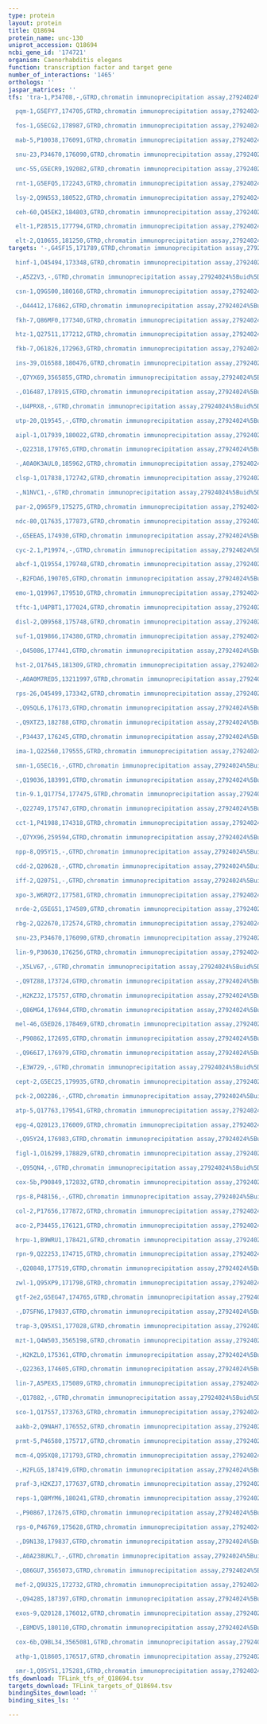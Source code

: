 ```yaml
---
type: protein
layout: protein
title: Q18694
protein_name: unc-130
uniprot_accession: Q18694
ncbi_gene_id: '174721'
organism: Caenorhabditis elegans
function: transcription factor and target gene
number_of_interactions: '1465'
orthologs: ''
jaspar_matrices: ''
tfs: 'tra-1,P34708,-,GTRD,chromatin immunoprecipitation assay,27924024%5Buid%5D,No

  pqm-1,G5EFY7,174705,GTRD,chromatin immunoprecipitation assay,27924024%5Buid%5D,No

  fos-1,G5ECG2,178987,GTRD,chromatin immunoprecipitation assay,27924024%5Buid%5D,No

  mab-5,P10038,176091,GTRD,chromatin immunoprecipitation assay,27924024%5Buid%5D,No

  snu-23,P34670,176090,GTRD,chromatin immunoprecipitation assay,27924024%5Buid%5D,No

  unc-55,G5ECR9,192082,GTRD,chromatin immunoprecipitation assay,27924024%5Buid%5D,No

  rnt-1,G5EFQ5,172243,GTRD,chromatin immunoprecipitation assay,27924024%5Buid%5D,No

  lsy-2,Q9N5S3,180522,GTRD,chromatin immunoprecipitation assay,27924024%5Buid%5D,No

  ceh-60,Q45EK2,184803,GTRD,chromatin immunoprecipitation assay,27924024%5Buid%5D,No

  elt-1,P28515,177794,GTRD,chromatin immunoprecipitation assay,27924024%5Buid%5D,No

  elt-2,Q10655,181250,GTRD,chromatin immunoprecipitation assay,27924024%5Buid%5D,No'
targets: '-,G4SF15,171789,GTRD,chromatin immunoprecipitation assay,27924024%5Buid%5D,No

  hinf-1,O45494,173348,GTRD,chromatin immunoprecipitation assay,27924024%5Buid%5D,No

  -,A5Z2V3,-,GTRD,chromatin immunoprecipitation assay,27924024%5Buid%5D,No

  csn-1,Q9GS00,180168,GTRD,chromatin immunoprecipitation assay,27924024%5Buid%5D,No

  -,O44412,176862,GTRD,chromatin immunoprecipitation assay,27924024%5Buid%5D,No

  fkh-7,Q86MF0,177340,GTRD,chromatin immunoprecipitation assay,27924024%5Buid%5D,No

  htz-1,Q27511,177212,GTRD,chromatin immunoprecipitation assay,27924024%5Buid%5D,No

  fkb-7,O61826,172963,GTRD,chromatin immunoprecipitation assay,27924024%5Buid%5D,No

  ins-39,O16588,180476,GTRD,chromatin immunoprecipitation assay,27924024%5Buid%5D,No

  -,Q7YX69,3565855,GTRD,chromatin immunoprecipitation assay,27924024%5Buid%5D,No

  -,O16487,178915,GTRD,chromatin immunoprecipitation assay,27924024%5Buid%5D,No

  -,U4PRX8,-,GTRD,chromatin immunoprecipitation assay,27924024%5Buid%5D,No

  utp-20,Q19545,-,GTRD,chromatin immunoprecipitation assay,27924024%5Buid%5D,No

  aipl-1,O17939,180022,GTRD,chromatin immunoprecipitation assay,27924024%5Buid%5D,No

  -,Q22318,179765,GTRD,chromatin immunoprecipitation assay,27924024%5Buid%5D,No

  -,A0A0K3AUL0,185962,GTRD,chromatin immunoprecipitation assay,27924024%5Buid%5D,No

  clsp-1,O17838,172742,GTRD,chromatin immunoprecipitation assay,27924024%5Buid%5D,No

  -,N1NVC1,-,GTRD,chromatin immunoprecipitation assay,27924024%5Buid%5D,No

  par-2,Q965F9,175275,GTRD,chromatin immunoprecipitation assay,27924024%5Buid%5D,No

  ndc-80,Q17635,177873,GTRD,chromatin immunoprecipitation assay,27924024%5Buid%5D,No

  -,G5EEA5,174930,GTRD,chromatin immunoprecipitation assay,27924024%5Buid%5D,No

  cyc-2.1,P19974,-,GTRD,chromatin immunoprecipitation assay,27924024%5Buid%5D,No

  abcf-1,Q19554,179748,GTRD,chromatin immunoprecipitation assay,27924024%5Buid%5D,No

  -,B2FDA6,190705,GTRD,chromatin immunoprecipitation assay,27924024%5Buid%5D,No

  emo-1,Q19967,179510,GTRD,chromatin immunoprecipitation assay,27924024%5Buid%5D,No

  tftc-1,U4PBT1,177024,GTRD,chromatin immunoprecipitation assay,27924024%5Buid%5D,No

  disl-2,Q09568,175748,GTRD,chromatin immunoprecipitation assay,27924024%5Buid%5D,No

  suf-1,Q19866,174380,GTRD,chromatin immunoprecipitation assay,27924024%5Buid%5D,No

  -,O45086,177441,GTRD,chromatin immunoprecipitation assay,27924024%5Buid%5D,No

  hst-2,O17645,181309,GTRD,chromatin immunoprecipitation assay,27924024%5Buid%5D,No

  -,A0A0M7RED5,13211997,GTRD,chromatin immunoprecipitation assay,27924024%5Buid%5D,No

  rps-26,O45499,173342,GTRD,chromatin immunoprecipitation assay,27924024%5Buid%5D,No

  -,Q95QL6,176173,GTRD,chromatin immunoprecipitation assay,27924024%5Buid%5D,No

  -,Q9XTZ3,182788,GTRD,chromatin immunoprecipitation assay,27924024%5Buid%5D,No

  -,P34437,176245,GTRD,chromatin immunoprecipitation assay,27924024%5Buid%5D,No

  ima-1,Q22560,179555,GTRD,chromatin immunoprecipitation assay,27924024%5Buid%5D,No

  smn-1,G5EC16,-,GTRD,chromatin immunoprecipitation assay,27924024%5Buid%5D,No

  -,Q19036,183991,GTRD,chromatin immunoprecipitation assay,27924024%5Buid%5D,No

  tin-9.1,Q17754,177475,GTRD,chromatin immunoprecipitation assay,27924024%5Buid%5D,No

  -,Q22749,175747,GTRD,chromatin immunoprecipitation assay,27924024%5Buid%5D,No

  cct-1,P41988,174318,GTRD,chromatin immunoprecipitation assay,27924024%5Buid%5D,No

  -,Q7YX96,259594,GTRD,chromatin immunoprecipitation assay,27924024%5Buid%5D,No

  npp-8,Q95Y15,-,GTRD,chromatin immunoprecipitation assay,27924024%5Buid%5D,No

  cdd-2,Q20628,-,GTRD,chromatin immunoprecipitation assay,27924024%5Buid%5D,No

  iff-2,Q20751,-,GTRD,chromatin immunoprecipitation assay,27924024%5Buid%5D,No

  xpo-3,W6RQY2,177581,GTRD,chromatin immunoprecipitation assay,27924024%5Buid%5D,No

  nrde-2,G5EG51,174589,GTRD,chromatin immunoprecipitation assay,27924024%5Buid%5D,No

  rbg-2,Q22670,172574,GTRD,chromatin immunoprecipitation assay,27924024%5Buid%5D,No

  snu-23,P34670,176090,GTRD,chromatin immunoprecipitation assay,27924024%5Buid%5D,No

  lin-9,P30630,176256,GTRD,chromatin immunoprecipitation assay,27924024%5Buid%5D,No

  -,X5LV67,-,GTRD,chromatin immunoprecipitation assay,27924024%5Buid%5D,No

  -,Q9TZ88,173724,GTRD,chromatin immunoprecipitation assay,27924024%5Buid%5D,No

  -,H2KZJ2,175757,GTRD,chromatin immunoprecipitation assay,27924024%5Buid%5D,No

  -,Q86MG4,176944,GTRD,chromatin immunoprecipitation assay,27924024%5Buid%5D,No

  mel-46,G5ED26,178469,GTRD,chromatin immunoprecipitation assay,27924024%5Buid%5D,No

  -,P90862,172695,GTRD,chromatin immunoprecipitation assay,27924024%5Buid%5D,No

  -,Q966I7,176979,GTRD,chromatin immunoprecipitation assay,27924024%5Buid%5D,No

  -,E3W729,-,GTRD,chromatin immunoprecipitation assay,27924024%5Buid%5D,No

  cept-2,G5EC25,179935,GTRD,chromatin immunoprecipitation assay,27924024%5Buid%5D,No

  pck-2,O02286,-,GTRD,chromatin immunoprecipitation assay,27924024%5Buid%5D,No

  atp-5,Q17763,179541,GTRD,chromatin immunoprecipitation assay,27924024%5Buid%5D,No

  epg-4,Q20123,176009,GTRD,chromatin immunoprecipitation assay,27924024%5Buid%5D,No

  -,Q95Y24,176983,GTRD,chromatin immunoprecipitation assay,27924024%5Buid%5D,No

  figl-1,O16299,178829,GTRD,chromatin immunoprecipitation assay,27924024%5Buid%5D,No

  -,Q95QN4,-,GTRD,chromatin immunoprecipitation assay,27924024%5Buid%5D,No

  cox-5b,P90849,172832,GTRD,chromatin immunoprecipitation assay,27924024%5Buid%5D,No

  rps-8,P48156,-,GTRD,chromatin immunoprecipitation assay,27924024%5Buid%5D,No

  col-2,P17656,177872,GTRD,chromatin immunoprecipitation assay,27924024%5Buid%5D,No

  aco-2,P34455,176121,GTRD,chromatin immunoprecipitation assay,27924024%5Buid%5D,No

  hrpu-1,B9WRU1,178421,GTRD,chromatin immunoprecipitation assay,27924024%5Buid%5D,No

  rpn-9,Q22253,174715,GTRD,chromatin immunoprecipitation assay,27924024%5Buid%5D,No

  -,Q20848,177519,GTRD,chromatin immunoprecipitation assay,27924024%5Buid%5D,No

  zwl-1,Q95XP9,171798,GTRD,chromatin immunoprecipitation assay,27924024%5Buid%5D,No

  gtf-2e2,G5EG47,174765,GTRD,chromatin immunoprecipitation assay,27924024%5Buid%5D,No

  -,D7SFN6,179837,GTRD,chromatin immunoprecipitation assay,27924024%5Buid%5D,No

  trap-3,Q95XS1,177028,GTRD,chromatin immunoprecipitation assay,27924024%5Buid%5D,No

  mzt-1,Q4W503,3565198,GTRD,chromatin immunoprecipitation assay,27924024%5Buid%5D,No

  -,H2KZL0,175361,GTRD,chromatin immunoprecipitation assay,27924024%5Buid%5D,No

  -,Q22363,174605,GTRD,chromatin immunoprecipitation assay,27924024%5Buid%5D,No

  lin-7,A5PEX5,175089,GTRD,chromatin immunoprecipitation assay,27924024%5Buid%5D,No

  -,Q17882,-,GTRD,chromatin immunoprecipitation assay,27924024%5Buid%5D,No

  sco-1,Q17557,173763,GTRD,chromatin immunoprecipitation assay,27924024%5Buid%5D,No

  aakb-2,Q9NAH7,176552,GTRD,chromatin immunoprecipitation assay,27924024%5Buid%5D,No

  prmt-5,P46580,175717,GTRD,chromatin immunoprecipitation assay,27924024%5Buid%5D,No

  mcm-4,Q95XQ8,171793,GTRD,chromatin immunoprecipitation assay,27924024%5Buid%5D,No

  -,H2FLG5,187419,GTRD,chromatin immunoprecipitation assay,27924024%5Buid%5D,No

  praf-3,H2KZJ7,177637,GTRD,chromatin immunoprecipitation assay,27924024%5Buid%5D,No

  reps-1,Q8MYM6,180241,GTRD,chromatin immunoprecipitation assay,27924024%5Buid%5D,No

  -,P90867,172675,GTRD,chromatin immunoprecipitation assay,27924024%5Buid%5D,No

  rps-0,P46769,175628,GTRD,chromatin immunoprecipitation assay,27924024%5Buid%5D,No

  -,D9N138,179837,GTRD,chromatin immunoprecipitation assay,27924024%5Buid%5D,No

  -,A0A238UKL7,-,GTRD,chromatin immunoprecipitation assay,27924024%5Buid%5D,No

  -,Q86GU7,3565073,GTRD,chromatin immunoprecipitation assay,27924024%5Buid%5D,No

  mef-2,Q9U325,172732,GTRD,chromatin immunoprecipitation assay,27924024%5Buid%5D,No

  -,Q94285,187397,GTRD,chromatin immunoprecipitation assay,27924024%5Buid%5D,No

  exos-9,Q20128,176012,GTRD,chromatin immunoprecipitation assay,27924024%5Buid%5D,No

  -,E8MDV5,180110,GTRD,chromatin immunoprecipitation assay,27924024%5Buid%5D,No

  cox-6b,Q9BL34,3565081,GTRD,chromatin immunoprecipitation assay,27924024%5Buid%5D,No

  athp-1,Q18605,176517,GTRD,chromatin immunoprecipitation assay,27924024%5Buid%5D,No

  smr-1,Q95Y51,175281,GTRD,chromatin immunoprecipitation assay,27924024%5Buid%5D,No'
tfs_download: TFLink_tfs_of_Q18694.tsv
targets_download: TFLink_targets_of_Q18694.tsv
bindingSites_download: ''
binding_sites_ls: ''

---
```

